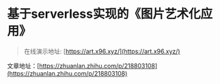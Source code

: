 # 基于serverless实现的《图片艺术化应用》

> 在线演示地址: [https://art.x96.xyz/](https://art.x96.xyz/)


文章地址：[https://zhuanlan.zhihu.com/p/218803108](https://zhuanlan.zhihu.com/p/218803108)